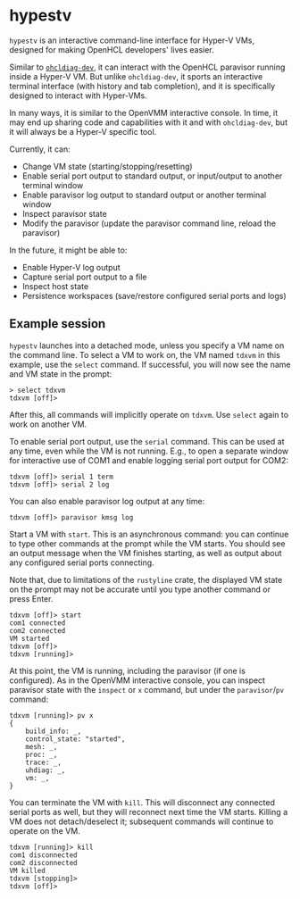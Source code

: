 # hypestv

`hypestv` is an interactive command-line interface for Hyper-V VMs, designed for
making OpenHCL developers' lives easier.

Similar to [`ohcldiag-dev`][], it can interact with the OpenHCL paravisor
running inside a Hyper-V VM. But unlike `ohcldiag-dev`, it sports an interactive
terminal interface (with history and tab completion), and it is specifically
designed to interact with Hyper-VMs.

[`ohcldiag-dev`]: ../../reference/openhcl/diag/ohcldiag_dev.md

In many ways, it is similar to the OpenVMM interactive console. In time, it may
end up sharing code and capabilities with it and with `ohcldiag-dev`, but it
will always be a Hyper-V specific tool.

Currently, it can:

* Change VM state (starting/stopping/resetting)
* Enable serial port output to standard output, or input/output to another
  terminal window
* Enable paravisor log output to standard output or another terminal window
* Inspect paravisor state
* Modify the paravisor (update the paravisor command line, reload the paravisor)

In the future, it might be able to:

* Enable Hyper-V log output
* Capture serial port output to a file
* Inspect host state
* Persistence workspaces (save/restore configured serial ports and logs)

## Example session

`hypestv` launches into a detached mode, unless you specify a VM name on the
command line. To select a VM to work on, the VM named `tdxvm` in this example,
use the `select` command. If successful, you will now see the name and VM state
in the prompt:

```text
> select tdxvm
tdxvm [off]>
```

After this, all commands will implicitly operate on `tdxvm`. Use `select` again
to work on another VM.

To enable serial port output, use the `serial` command. This can be used at any
time, even while the VM is not running. E.g., to open a separate window for
interactive use of COM1 and enable logging serial port output for COM2:

```text
tdxvm [off]> serial 1 term
tdxvm [off]> serial 2 log
```

You can also enable paravisor log output at any time:

```text
tdxvm [off]> paravisor kmsg log
```

Start a VM with `start`. This is an asynchronous command: you can continue to
type other commands at the prompt while the VM starts. You should see an output
message when the VM finishes starting, as well as output about any configured
serial ports connecting.

Note that, due to limitations of the `rustyline` crate, the displayed VM state
on the prompt may not be accurate until you type another command or press Enter.

```text
tdxvm [off]> start
com1 connected
com2 connected
VM started
tdxvm [off]>
tdxvm [running]>
```

At this point, the VM is running, including the paravisor (if one is
configured). As in the OpenVMM interactive console, you can inspect paravisor
state with the `inspect` or `x` command, but under the `paravisor`/`pv` command:

```text
tdxvm [running]> pv x
{
    build_info: _,
    control_state: "started",
    mesh: _,
    proc: _,
    trace: _,
    uhdiag: _,
    vm: _,
}
```

You can terminate the VM with `kill`. This will disconnect any connected serial
ports as well, but they will reconnect next time the VM starts. Killing a VM
does not detach/deselect it; subsequent commands will continue to operate on the
VM.

```text
tdxvm [running]> kill
com1 disconnected
com2 disconnected
VM killed
tdxvm [stopping]>
tdxvm [off]>
```
